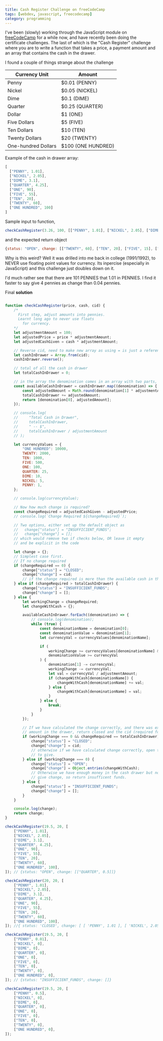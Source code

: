 ```yaml
---
title: Cash Register Challenge on freeCodeCamp
tags: [webdev, javascript, freecodecamp]
category: programming
---
```


I've been (slowly) working through the JavaScript module on [freeCodeCamp](https://freecodecamp.org) for a while now, and have recently been doing the certificate challenges. The last of which is the "Cash Register" challenge where you are to write a function that takes a price, a payment amount and an array that contains the cash in the drawer.

I found a couple of things strange about the challenge

| Currency Unit       | Amount             |
| ------------------- | ------------------ |
| Penny               | $0.01 (PENNY)      |
| Nickel              | $0.05 (NICKEL)     |
| Dime                | $0.1 (DIME)        |
| Quarter             | $0.25 (QUARTER)    |
| Dollar              | $1 (ONE)           |
| Five Dollars        | $5 (FIVE)          |
| Ten Dollars         | $10 (TEN)          |
| Twenty Dollars      | $20 (TWENTY)       |
| One-hundred Dollars | $100 (ONE HUNDRED) |

Example of the cash in drawer array:
```javascript
[
  ["PENNY", 1.01],
  ["NICKEL", 2.05],
  ["DIME", 3.1],
  ["QUARTER", 4.25],
  ["ONE", 90],
  ["FIVE", 55],
  ["TEN", 20],
  ["TWENTY", 60],
  ["ONE HUNDRED", 100]
]
```

Sample input to function, 

```javascript
checkCashRegister(3.26, 100, [["PENNY", 1.01], ["NICKEL", 2.05], ["DIME", 3.1], ["QUARTER", 4.25], ["ONE", 90], ["FIVE", 55], ["TEN", 20], ["TWENTY", 60], ["ONE HUNDRED", 100]]) 
```

and the expected return object
```javascript
{status: "OPEN", change: [["TWENTY", 60], ["TEN", 20], ["FIVE", 15], ["ONE", 1], ["QUARTER", 0.5], ["DIME", 0.2], ["PENNY", 0.04]]}
```

Why is this weird? Well it was drilled into me back in college (1991/1992), to NEVER use floating point values for currency. Its inpercise (especially in JavaScript) and this challenge just doubles down on it.

I'd much rather see that there are 101 PENNIES that 1.01 in PENNIES. I find it faster to say give 4 pennies as change than 0.04 pennies.

Final **solution**

```javascript

function checkCashRegister(price, cash, cid) {
    /*
      First step, adjust amounts into pennies.
      Learnt long ago to never use floats
        for currency.
    */
    let adjustmentAmount = 100;
    let adjustedPrice = price * adjustmentAmount;
    let adjustedCashGiven = cash * adjustmentAmount;

    // Reverse cid, need to make new array as using = is just a reference
    let cashInDrawer = Array.from(cid);
    cashInDrawer.reverse();

    // total of all the cash in drawer
    let totalCashInDrawer = 0;

    // in the array the denomination comes in an array with two parts, name and value
    const availableCashInDrawer = cashInDrawer.map((denomination) => {
        const adjustedAmount = Math.round(denomination[1] * adjustmentAmount);
        totalCashInDrawer += adjustedAmount;
        return [denomination[0], adjustedAmount];
    });

    // console.log(
    //     "Total Cash in Drawer",
    //     totalCashInDrawer,
    //     " -- $",
    //     totalCashInDrawer / adjustmentAmount
    // );

    let currencyValues = {
        "ONE HUNDRED": 10000,
        TWENTY: 2000,
        TEN: 1000,
        FIVE: 500,
        ONE: 100,
        QUARTER: 25,
        DIME: 10,
        NICKEL: 5,
        PENNY: 1,
    };

    // console.log(currencyValue);

    // Now how much change is required?
    const changeRequired = adjustedCashGiven - adjustedPrice;
    // console.log(`Change Required ${changeRequired}`);

    // Two options, either set up the default object as
    //   change["status"] = "INSUFFICIENT_FUNDS";
    //   change["change"] = [];
    // which would remove two if checks below, OR leave it empty
    // and be explicit in the code

    let change = {};
    // Simplest case first.
    // If no change required
    if (changeRequired == 0) {
        change["status"] = "CLOSED";
        change["change"] = cid;
        // if the change required is more than the available cash in the drawer
    } else if (changeRequired > totalCashInDrawer) {
        change["status"] = "INSUFFICIENT_FUNDS";
        change["change"] = [];
    } else {
        let workingChange = changeRequired;
        let changeWithCash = {};

        availableCashInDrawer.forEach((denomination) => {
            // console.log(denomination);
            while (true) {
                const denominationName = denomination[0];
                const denominationValue = denomination[1];
                let currencyVal = currencyValues[denominationName];

                if (
                    workingChange >= currencyValues[denominationName] &&
                    denominationValue >= currencyVal
                ) {
                    denomination[1] -= currencyVal;
                    workingChange -= currencyVal;
                    let val = currencyVal / adjustmentAmount;
                    if (changeWithCash[denominationName]) {
                        changeWithCash[denominationName] += val;
                    } else {
                        changeWithCash[denominationName] = val;
                    }
                } else {
                    break;
                }
            }
        });

        // If we have calculated the change correctly, and there was exactly that
        // amount in the drawer, return closed and the cid (required for challenge)
        if (workingChange === 0 && changeRequired == totalCashInDrawer) {
            change["status"] = "CLOSED";
            change["change"] = cid;
            // otherwise if we have calculated change correctly, open the drawer and show what amount
            // to give.
        } else if (workingChange === 0) {
            change["status"] = "OPEN";
            change["change"] = Object.entries(changeWithCash);
            // Otherwise we have enough money in the cash drawer but not the right denominations to
            // give change, so return insufficent funds.
        } else {
            change["status"] = "INSUFFICIENT_FUNDS";
            change["change"] = [];
        }
    }

    console.log(change);
    return change;
}

checkCashRegister(19.5, 20, [
    ["PENNY", 1.01],
    ["NICKEL", 2.05],
    ["DIME", 3.1],
    ["QUARTER", 4.25],
    ["ONE", 90],
    ["FIVE", 55],
    ["TEN", 20],
    ["TWENTY", 60],
    ["ONE HUNDRED", 100],
]); // {status: "OPEN", change: [["QUARTER", 0.5]]}

checkCashRegister(20, 20, [
    ["PENNY", 1.01],
    ["NICKEL", 2.05],
    ["DIME", 3.1],
    ["QUARTER", 4.25],
    ["ONE", 90],
    ["FIVE", 55],
    ["TEN", 20],
    ["TWENTY", 60],
    ["ONE HUNDRED", 100],
]); //{ status: 'CLOSED', change: [ [ 'PENNY', 1.01 ], [ 'NICKEL', 2.05 ], [ 'DIME', 3.1 ], [ 'QUARTER', 4.25 ], [ 'ONE', 90 ], [ 'FIVE', 55 ], [ 'TEN', 20 ], [ 'TWENTY', 60 ], [ 'ONE HUNDRED', 100 ] ] }

checkCashRegister(19.5, 20, [
    ["PENNY", 0.01],
    ["NICKEL", 0],
    ["DIME", 0],
    ["QUARTER", 0],
    ["ONE", 0],
    ["FIVE", 0],
    ["TEN", 0],
    ["TWENTY", 0],
    ["ONE HUNDRED", 0],
]); // {status: "INSUFFICIENT_FUNDS", change: []}

checkCashRegister(19.5, 20, [
    ["PENNY", 0.5],
    ["NICKEL", 0],
    ["DIME", 0],
    ["QUARTER", 0],
    ["ONE", 0],
    ["FIVE", 0],
    ["TEN", 0],
    ["TWENTY", 0],
    ["ONE HUNDRED", 0],
]);

```